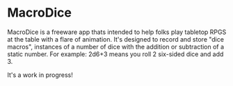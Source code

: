 # MacroDice

MacroDice is a freeware app thats intended to help folks play tabletop RPGS at the table with a flare of animation. 
It's designed to record and store "dice macros", instances of a number of dice with the addition or subtraction of a static number.
For example: 2d6+3 means you roll 2 six-sided dice and add 3.

It's a work in progress!
